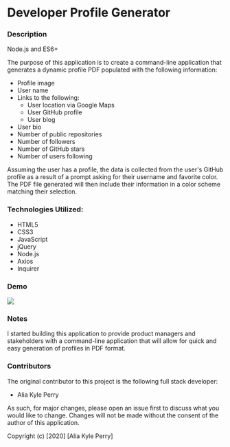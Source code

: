 # Developer Profile Generator

### Description

Node.js and ES6+

The purpose of this application is to create a command-line application that generates a dynamic profile PDF populated with the following information:

- Profile image
- User name
- Links to the following:
    * User location via Google Maps
    * User GitHub profile
    * User blog
- User bio
- Number of public repositories
- Number of followers
- Number of GitHub stars
- Number of users following

Assuming the user has a profile, the data is collected from the user's GitHub profile as a result of a prompt asking for their username and favorite color.  The PDF file generated will then include their information in a color scheme matching their selection.

### Technologies Utilized:

* HTML5
* CSS3
* JavaScript
* jQuery
* Node.js
* Axios
* Inquirer
 
### Demo

![](images/DeveloperProfileGeneratorDemo.gif)

### Notes

I started building this application to provide product managers and stakeholders with a command-line application that will allow for quick and easy generation of profiles in PDF format.

### Contributors

The original contributor to this project is the following full stack developer:

- Alia Kyle Perry

As such, for major changes, please open an issue first to discuss what you would like to change. Changes will not be made without the consent of the author of this application.

Copyright (c) [2020] [Alia Kyle Perry]